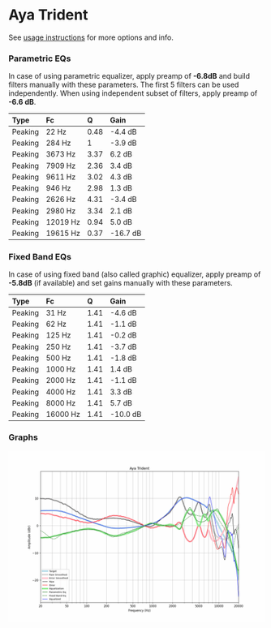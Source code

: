 # Aya Trident
See [usage instructions](https://github.com/jaakkopasanen/AutoEq#usage) for more options and info.

### Parametric EQs
In case of using parametric equalizer, apply preamp of **-6.8dB** and build filters manually
with these parameters. The first 5 filters can be used independently.
When using independent subset of filters, apply preamp of **-6.6 dB**.

| Type    | Fc       |    Q | Gain     |
|:--------|:---------|:-----|:---------|
| Peaking | 22 Hz    | 0.48 | -4.4 dB  |
| Peaking | 284 Hz   | 1    | -3.9 dB  |
| Peaking | 3673 Hz  | 3.37 | 6.2 dB   |
| Peaking | 7909 Hz  | 2.36 | 3.4 dB   |
| Peaking | 9611 Hz  | 3.02 | 4.3 dB   |
| Peaking | 946 Hz   | 2.98 | 1.3 dB   |
| Peaking | 2626 Hz  | 4.31 | -3.4 dB  |
| Peaking | 2980 Hz  | 3.34 | 2.1 dB   |
| Peaking | 12019 Hz | 0.94 | 5.0 dB   |
| Peaking | 19615 Hz | 0.37 | -16.7 dB |

### Fixed Band EQs
In case of using fixed band (also called graphic) equalizer, apply preamp of **-5.8dB**
(if available) and set gains manually with these parameters.

| Type    | Fc       |    Q | Gain     |
|:--------|:---------|:-----|:---------|
| Peaking | 31 Hz    | 1.41 | -4.6 dB  |
| Peaking | 62 Hz    | 1.41 | -1.1 dB  |
| Peaking | 125 Hz   | 1.41 | -0.2 dB  |
| Peaking | 250 Hz   | 1.41 | -3.7 dB  |
| Peaking | 500 Hz   | 1.41 | -1.8 dB  |
| Peaking | 1000 Hz  | 1.41 | 1.4 dB   |
| Peaking | 2000 Hz  | 1.41 | -1.1 dB  |
| Peaking | 4000 Hz  | 1.41 | 3.3 dB   |
| Peaking | 8000 Hz  | 1.41 | 5.7 dB   |
| Peaking | 16000 Hz | 1.41 | -10.0 dB |

### Graphs
![](./Aya%20Trident.png)